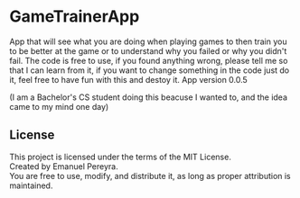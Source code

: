 # GameTrainerApp
App that will see what you are doing when playing games to then train you to be better at the game or to understand why you failed or why you didn't fail.
The code is free to use, if you found anything wrong, please tell me so that I can learn from it, if you want to change something in the code just do it, feel free to have fun with this and destoy it.
App version 0.0.5

(I am a Bachelor's CS student doing this beacuse I wanted to, and the idea came to my mind one day)
## License

This project is licensed under the terms of the MIT License.  
Created by Emanuel Pereyra.  
You are free to use, modify, and distribute it, as long as proper attribution is maintained.
